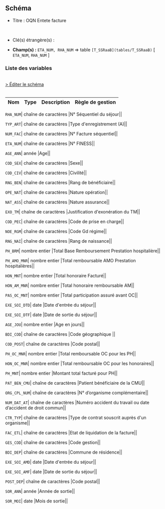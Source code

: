 ## Schéma


- Titre : OQN Entete facture
<br />



- Clé(s) étrangère(s) : <br />

- **Champ(s) :** `ETA_NUM, RHA_NUM`
  => table `[T_SSRaaB](tables/T_SSRaaB)` [ `ETA_NUM`, `RHA_NUM` ]<br />

 
### Liste des variables
<br />
<div>
    <a href="https://gitlab.com/healthdatahub/applications-du-hdh/schema-snds/-/tree/master/schemas/PMSI SSR/T_SSRaaFA.json"
       target="_blank" rel="noopener noreferrer">> Éditer le schéma</a>
</div>
<br />

Nom | Type | Description | Règle de gestion
-|-|-|-



`RHA_NUM`| chaîne de caractères |N° Séquentiel du séjour||

`TYP_ART`| chaîne de caractères |Type d'enregistrement (A)||

`NUM_FAC`| chaîne de caractères |N° Facture séquentiel||

`ETA_NUM`| chaîne de caractères |N° FINESS||

`AGE_ANN`| année |Age||

`COD_SEX`| chaîne de caractères |Sexe||

`COD_CIV`| chaîne de caractères |Civilité||

`RNG_BEN`| chaîne de caractères |Rang de bénéficiaire||

`OPE_NAT`| chaîne de caractères |Nature opération||

`NAT_ASS`| chaîne de caractères |Nature assurance||

`EXO_TM`| chaîne de caractères |Justification d'exonération du TM||

`COD_PEC`| chaîne de caractères |Code de prise en charge||

`NOE_RGM`| chaîne de caractères |Code Gd régime||

`RNG_NAI`| chaîne de caractères |Rang de naissance||

`PH_BRM`| nombre entier |Total Base Remboursement Prestation hospitalière||

`PH_AMO_MNR`| nombre entier |Total remboursable AMO Prestation hospitalières||

`HON_MNT`| nombre entier |Total honoraire Facturé||

`HON_AM_MNR`| nombre entier |Total honoraire remboursable AM||

`PAS_OC_MNT`| nombre entier |Total participation assuré avant OC||

`EXE_SOI_DTD`| date |Date d'entrée du séjour||

`EXE_SOI_DTF`| date |Date de sortie du séjour||

`AGE_JOU`| nombre entier |Age en jours||

`BDI_COD`| chaîne de caractères |Code géographique ||

`COD_POST`| chaîne de caractères |Code postal||

`PH_OC_MNR`| nombre entier |Total remboursable OC pour les PH||

`HON_OC_MNR`| nombre entier |Total remboursable OC pour les honoraires||

`PH_MNT`| nombre entier |Montant total facturé pour  PH||

`PAT_BEN_CMU`| chaîne de caractères |Patient bénéficiaire de la CMU||

`ORG_CPL_NUM`| chaîne de caractères |N° d’organisme complémentaire||

`NUM_DAT_AT`| chaîne de caractères |Numéro accident du travail ou date d’accident de droit commun||

`CTR_TYP`| chaîne de caractères |Type de contrat souscrit auprès d'un organisme||

`FAC_ETL`| chaîne de caractères |Etat de liquidation de la facture||

`GES_COD`| chaîne de caractères |Code gestion||

`BDI_DEP`| chaîne de caractères |Commune de résidence||

`EXE_SOI_AMD`| date |Date d'entrée du séjour||

`EXE_SOI_AMF`| date |Date de sortie du séjour||

`POST_DEP`| chaîne de caractères |Code postal||

`SOR_ANN`| année |Année de sortie||

`SOR_MOI`| date |Mois de sortie||
